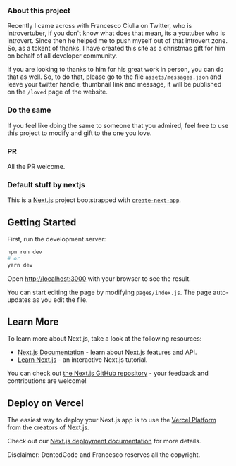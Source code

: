 ### About this project

Recently I came across with Francesco Ciulla on Twitter, who is introvertuber, if you don't know what does that mean, its a youtuber who is introvert. Since then he helped me to push myself out of that introvert zone. So, as a tokent of thanks, I have created this site as a christmas gift for him on behalf of all developer community.

If you are looking to thanks to him for his great work in person, you can do that as well. So, to do that, please go to the file `assets/messages.json` and leave your twitter handle, thumbnail link and message, it will be published on the `/loved` page of the website.

### Do the same

If you feel like doing the same to someone that you admired, feel free to use this project to modify and gift to the one you love.

### PR

All the PR welcome.

### Default stuff by nextjs

This is a [Next.js](https://nextjs.org/) project bootstrapped with [`create-next-app`](https://github.com/vercel/next.js/tree/canary/packages/create-next-app).

## Getting Started

First, run the development server:

```bash
npm run dev
# or
yarn dev
```

Open [http://localhost:3000](http://localhost:3000) with your browser to see the result.

You can start editing the page by modifying `pages/index.js`. The page auto-updates as you edit the file.

## Learn More

To learn more about Next.js, take a look at the following resources:

- [Next.js Documentation](https://nextjs.org/docs) - learn about Next.js features and API.
- [Learn Next.js](https://nextjs.org/learn) - an interactive Next.js tutorial.

You can check out [the Next.js GitHub repository](https://github.com/vercel/next.js/) - your feedback and contributions are welcome!

## Deploy on Vercel

The easiest way to deploy your Next.js app is to use the [Vercel Platform](https://vercel.com/import?utm_medium=default-template&filter=next.js&utm_source=create-next-app&utm_campaign=create-next-app-readme) from the creators of Next.js.

Check out our [Next.js deployment documentation](https://nextjs.org/docs/deployment) for more details.

Disclaimer: DentedCode and Francesco reserves all the copyright.
